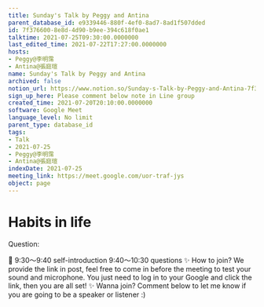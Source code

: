 ```yaml
---
title: Sunday's Talk by Peggy and Antina
parent_database_id: e9339446-880f-4ef0-8ad7-8ad1f507dded
id: 7f376600-8e8d-4d90-b9ee-394c618f0ae1
talktime: 2021-07-25T09:30:00.0000000
last_edited_time: 2021-07-22T17:27:00.0000000
hosts:
- Peggy@李明霈
- Antina@張庭瑄
name: Sunday's Talk by Peggy and Antina
archived: false
notion_url: https://www.notion.so/Sunday-s-Talk-by-Peggy-and-Antina-7f3766008e8d4d90b9ee394c618f0ae1
sign_up_here: Please comment below note in Line group
created_time: 2021-07-20T20:10:00.0000000
software: Google Meet
language_level: No limit
parent_type: database_id
tags:
- Talk
- 2021-07-25
- Peggy@李明霈
- Antina@張庭瑄
indexDate: 2021-07-25
meeting_link: https://meet.google.com/uor-traf-jys
object: page
---
```


# Habits in life
Question:
   
   
   
   
   
📅
9:30～9:40 self-introduction
9:40～10:30 questions
✨
How to join?
We provide the link in post, feel free to come in before the meeting to test your sound and microphone. You just need to log in to your Google and click the link, then you are all set!
✨
Wanna join?
Comment below to let me know if you are going to be a speaker or listener :)


